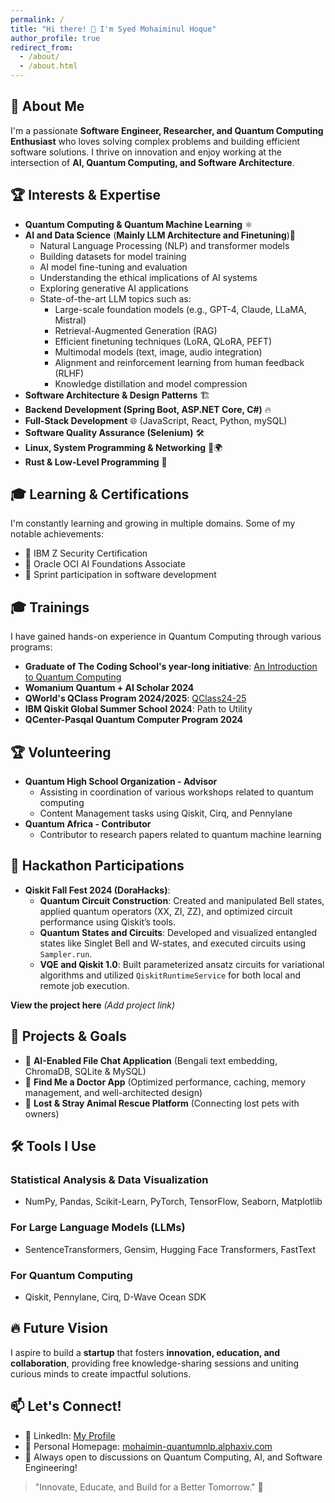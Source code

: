 ```yaml
---
permalink: /
title: "Hi there! 👋 I'm Syed Mohaiminul Hoque"
author_profile: true
redirect_from: 
  - /about/
  - /about.html
---
```


## 🚀 About Me
I'm a passionate **Software Engineer, Researcher, and Quantum Computing Enthusiast** who loves solving complex problems and building efficient software solutions. I thrive on innovation and enjoy working at the intersection of **AI, Quantum Computing, and Software Architecture**.

## 🏆 Interests & Expertise
- **Quantum Computing & Quantum Machine Learning** ⚛️
- **AI and Data Science** (**Mainly LLM Architecture and Finetuning**)🤖
  - Natural Language Processing (NLP) and transformer models
  - Building datasets for model training
  - AI model fine-tuning and evaluation
  - Understanding the ethical implications of AI systems
  - Exploring generative AI applications
  - State-of-the-art LLM topics such as:
    - Large-scale foundation models (e.g., GPT-4, Claude, LLaMA, Mistral)
    - Retrieval-Augmented Generation (RAG)
    - Efficient finetuning techniques (LoRA, QLoRA, PEFT)
    - Multimodal models (text, image, audio integration)
    - Alignment and reinforcement learning from human feedback (RLHF)
    - Knowledge distillation and model compression
- **Software Architecture & Design Patterns** 🏗️
- **Backend Development (Spring Boot, ASP.NET Core, C#)** 🔥
- **Full-Stack Development** 🌐 (JavaScript, React, Python, mySQL)
- **Software Quality Assurance (Selenium)** 🛠️
- **Linux, System Programming & Networking** 🐧🌍
- **Rust & Low-Level Programming** 🦀

## 🎓 Learning & Certifications
I'm constantly learning and growing in multiple domains. Some of my notable achievements:
- 📜 IBM Z Security Certification
- 📜 Oracle OCI AI Foundations Associate
- 📜 Sprint participation in software development

## 🎓 Trainings
I have gained hands-on experience in Quantum Computing through various programs:
- **Graduate of The Coding School's year-long initiative**: [An Introduction to Quantum Computing](https://www.qubitbyqubit.org/programs)
- **Womanium Quantum + AI Scholar 2024**
- **QWorld's QClass Program 2024/2025**: [QClass24-25](https://qworld.net/qclass24-25/)
- **IBM Qiskit Global Summer School 2024**: Path to Utility
- **QCenter-Pasqal Quantum Computer Program 2024**

## 🏆 Volunteering
- **Quantum High School Organization - Advisor**
  - Assisting in coordination of various workshops related to quantum computing
  - Content Management tasks using Qiskit, Cirq, and Pennylane
- **Quantum Africa - Contributor**
  - Contributor to research papers related to quantum machine learning

## 🏅 Hackathon Participations
- **Qiskit Fall Fest 2024 (DoraHacks)**:
  - **Quantum Circuit Construction**: Created and manipulated Bell states, applied quantum operators (XX, ZI, ZZ), and optimized circuit performance using Qiskit’s tools.
  - **Quantum States and Circuits**: Developed and visualized entangled states like Singlet Bell and W-states, and executed circuits using `Sampler.run`.
  - **VQE and Qiskit 1.0**: Built parameterized ansatz circuits for variational algorithms and utilized `QiskitRuntimeService` for both local and remote job execution.

**View the project here** *(Add project link)*

## 📌 Projects & Goals
- 🚀 **AI-Enabled File Chat Application** (Bengali text embedding, ChromaDB, SQLite & MySQL)
- 🏥 **Find Me a Doctor App** (Optimized performance, caching, memory management, and well-architected design)
- 🐾 **Lost & Stray Animal Rescue Platform** (Connecting lost pets with owners)

## 🛠 Tools I Use
### **Statistical Analysis & Data Visualization**
- NumPy, Pandas, Scikit-Learn, PyTorch, TensorFlow, Seaborn, Matplotlib

### **For Large Language Models (LLMs)**
- SentenceTransformers, Gensim, Hugging Face Transformers, FastText

### **For Quantum Computing**
- Qiskit, Pennylane, Cirq, D-Wave Ocean SDK

## 🔥 Future Vision
I aspire to build a **startup** that fosters **innovation, education, and collaboration**, providing free knowledge-sharing sessions and uniting curious minds to create impactful solutions.

## 📫 Let's Connect!
- 💼 LinkedIn: [My Profile](https://www.linkedin.com/in/syed-mohaiminul-hoque-3397721ba/)
- 📝 Personal Homepage: [mohaimin-quantumnlp.alphaxiv.com](#)
- 💬 Always open to discussions on Quantum Computing, AI, and Software Engineering!

> "Innovate, Educate, and Build for a Better Tomorrow." 🚀
